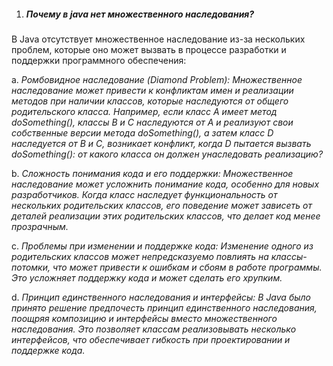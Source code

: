 1. <h5> Почему в java нет множественного наследования? </h5>

В Java отсутствует множественное наследование из-за нескольких проблем, которые оно может вызвать в процессе разработки и поддержки программного обеспечения:

a. <i> Ромбовидное наследование (Diamond Problem): Множественное наследование может привести к конфликтам имен и реализации методов при наличии классов, которые наследуются от общего родительского класса. Например, если класс A имеет метод doSomething(), классы B и C наследуются от A и реализуют свои собственные версии метода doSomething(), а затем класс D наследуется от B и C, возникает конфликт, когда D пытается вызвать doSomething(): от какого класса он должен унаследовать реализацию? </i>

b. <i> Сложность понимания кода и его поддержки: Множественное наследование может усложнить понимание кода, особенно для новых разработчиков. Когда класс наследует функциональность от нескольких родительских классов, его поведение может зависеть от деталей реализации этих родительских классов, что делает код менее прозрачным. </i>

c. <i> Проблемы при изменении и поддержке кода: Изменение одного из родительских классов может непредсказуемо повлиять на классы-потомки, что может привести к ошибкам и сбоям в работе программы. Это усложняет поддержку кода и может сделать его хрупким. </i>

d. <i> Принцип единственного наследования и интерфейсы: В Java было принято решение предпочесть принцип единственного наследования, поощряя композицию и интерфейсы вместо множественного наследования. Это позволяет классам реализовывать несколько интерфейсов, что обеспечивает гибкость при проектировании и поддержке кода. </i>

